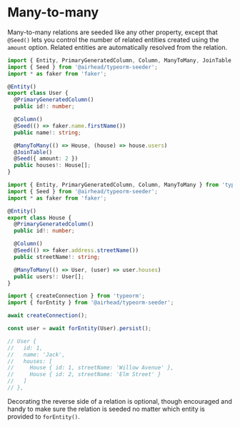 # Many-to-many

Many-to-many relations are seeded like any other property, except that `@Seed()` lets you control the number of related
entities created using the `amount` option. Related entities are automatically resolved from the relation.

```typescript
import { Entity, PrimaryGeneratedColumn, Column, ManyToMany, JoinTable } from 'typeorm';
import { Seed } from '@airhead/typeorm-seeder';
import * as faker from 'faker';

@Entity()
export class User {
  @PrimaryGeneratedColumn()
  public id!: number;

  @Column()
  @Seed(() => faker.name.firstName())
  public name!: string;

  @ManyToMany(() => House, (house) => house.users)
  @JoinTable()
  @Seed({ amount: 2 })
  public houses!: House[];
}
```

```typescript
import { Entity, PrimaryGeneratedColumn, Column, ManyToMany } from 'typeorm';
import { Seed } from '@airhead/typeorm-seeder';
import * as faker from 'faker';

@Entity()
export class House {
  @PrimaryGeneratedColumn()
  public id!: number;

  @Column()
  @Seed(() => faker.address.streetName())
  public streetName!: string;

  @ManyToMany(() => User, (user) => user.houses)
  public users!: User[];
}
```

```typescript
import { createConnection } from 'typeorm';
import { forEntity } from '@airhead/typeorm-seeder';

await createConnection();

const user = await forEntity(User).persist();

// User {
//   id: 1,
//   name: 'Jack',
//   houses: [
//     House { id: 1, streetName: 'Willow Avenue' },
//     House { id: 2, streetName: 'Elm Street' }
//   ]
// },
```

Decorating the reverse side of a relation is optional, though encouraged and handy to make sure the relation is seeded
no matter which entity is provided to `forEntity()`.
